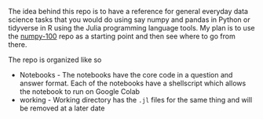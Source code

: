 The idea behind this repo is to have a reference for general everyday data science tasks that you would do using say numpy and pandas in Python or tidyverse in R using the Julia programming language tools.
My plan is to use the [numpy-100](https://github.com/rougier/numpy-100) repo as a starting point and then see where to go from there.

The repo is organized like so
* Notebooks - The notebooks have the core code in a question and answer format. Each of the notebooks have a shellscript which allows the notebook to run on Google Colab
* working - Working directory has the `.jl` files for the same thing and will be removed at a later date